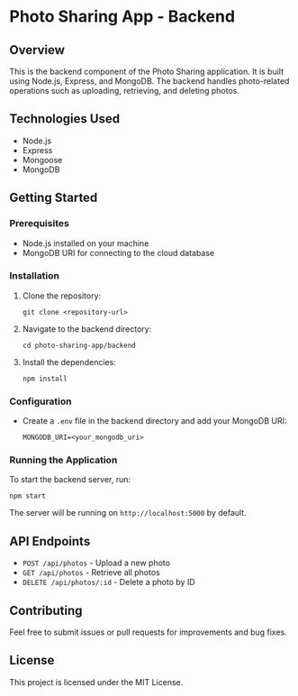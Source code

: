 # Photo Sharing App - Backend

## Overview
This is the backend component of the Photo Sharing application. It is built using Node.js, Express, and MongoDB. The backend handles photo-related operations such as uploading, retrieving, and deleting photos.

## Technologies Used
- Node.js
- Express
- Mongoose
- MongoDB

## Getting Started

### Prerequisites
- Node.js installed on your machine
- MongoDB URI for connecting to the cloud database

### Installation
1. Clone the repository:
   ```
   git clone <repository-url>
   ```
2. Navigate to the backend directory:
   ```
   cd photo-sharing-app/backend
   ```
3. Install the dependencies:
   ```
   npm install
   ```

### Configuration
- Create a `.env` file in the backend directory and add your MongoDB URI:
   ```
   MONGODB_URI=<your_mongodb_uri>
   ```

### Running the Application
To start the backend server, run:
```
npm start
```
The server will be running on `http://localhost:5000` by default.

## API Endpoints
- `POST /api/photos` - Upload a new photo
- `GET /api/photos` - Retrieve all photos
- `DELETE /api/photos/:id` - Delete a photo by ID

## Contributing
Feel free to submit issues or pull requests for improvements and bug fixes.

## License
This project is licensed under the MIT License.